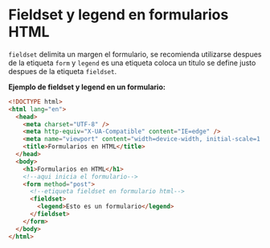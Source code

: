 # Fieldset y legend en formularios HTML

`fieldset` delimita un margen el formulario, se recomienda utilizarse despues de la etiqueta `form` y `legend` es una etiqueta coloca un titulo se define justo despues de la etiqueta `fieldset`.

**Ejemplo de fieldset y legend en un formulario:**

```html
<!DOCTYPE html>
<html lang="en">
  <head>
    <meta charset="UTF-8" />
    <meta http-equiv="X-UA-Compatible" content="IE=edge" />
    <meta name="viewport" content="width=device-width, initial-scale=1.0" />
    <title>Formularios en HTML</title>
  </head>
  <body>
    <h1>Formularios en HTML</h1>
    <!--aqui inicia el formulario-->
    <form method="post">
      <!--etiqueta fieldset en formulario html-->
      <fieldset>
        <legend>Esto es un formulario</legend>
      </fieldset>
    </form>
  </body>
</html>
```

